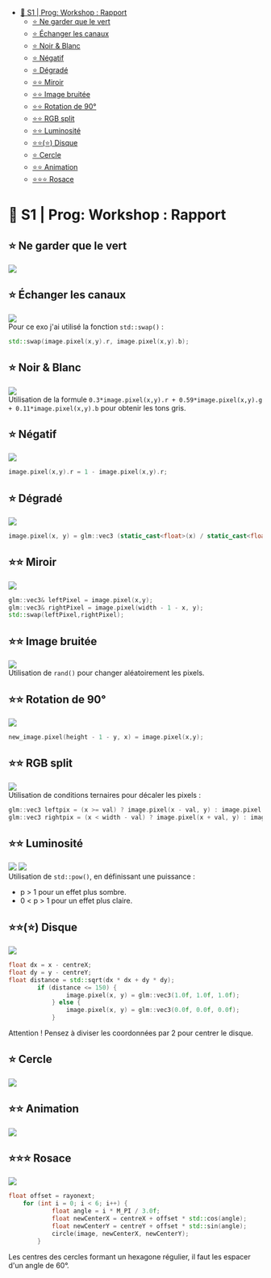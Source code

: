 - [🐣 S1 | Prog: Workshop : Rapport](#-s1--prog-workshop--rapport)
  - [⭐ Ne garder que le vert](#-ne-garder-que-le-vert)
  - [⭐ Échanger les canaux](#-échanger-les-canaux)
  - [⭐ Noir \& Blanc](#-noir--blanc)
  - [⭐ Négatif](#-négatif)
  - [⭐ Dégradé](#-dégradé)
  - [⭐⭐ Miroir](#-miroir)
  - [⭐⭐ Image bruitée](#-image-bruitée)
  - [⭐⭐ Rotation de 90°](#-rotation-de-90)
  - [⭐⭐ RGB split](#-rgb-split)
  - [⭐⭐ Luminosité](#-luminosité)
  - [⭐⭐(⭐) Disque](#-disque)
  - [⭐ Cercle](#-cercle)
  - [⭐⭐ Animation](#-animation)
  - [⭐⭐⭐ Rosace](#-rosace)

# 🐣 S1 | Prog: Workshop : Rapport

## ⭐ Ne garder que le vert
![](./output/keep_green_only.png)

## ⭐ Échanger les canaux
![](./output/echange.png)  
Pour ce exo j'ai utilisé la fonction `std::swap()` :
```cpp
std::swap(image.pixel(x,y).r, image.pixel(x,y).b);
```

## ⭐ Noir & Blanc
![](./output/black_white.png)  
Utilisation de la formule `0.3*image.pixel(x,y).r + 0.59*image.pixel(x,y).g + 0.11*image.pixel(x,y).b` pour obtenir les tons gris.

## ⭐ Négatif
![](./output/negative.png)  
```cpp
image.pixel(x,y).r = 1 - image.pixel(x,y).r;
``` 

## ⭐ Dégradé
![](./output/gradient.png)  
```cpp
image.pixel(x, y) = glm::vec3 (static_cast<float>(x) / static_cast<float>(image.width() - 1));
``` 


## ⭐⭐ Miroir
![](./output/mirror.png)  
```cpp
glm::vec3& leftPixel = image.pixel(x,y);
glm::vec3& rightPixel = image.pixel(width - 1 - x, y);
std::swap(leftPixel,rightPixel);
```

## ⭐⭐ Image bruitée
![](./output/bruite.png)  
Utilisation de `rand()` pour changer aléatoirement les pixels.

## ⭐⭐ Rotation de 90°
![](./output/rotation.png)  
```cpp
new_image.pixel(height - 1 - y, x) = image.pixel(x,y);
```

## ⭐⭐ RGB split
![](./output/split.png)  
Utilisation de conditions ternaires pour décaler les pixels :  
```cpp
glm::vec3 leftpix = (x >= val) ? image.pixel(x - val, y) : image.pixel(x,y);
glm::vec3 rightpix = (x < width - val) ? image.pixel(x + val, y) : image.pixel(x,y);
```

## ⭐⭐ Luminosité
![](./output/luminosite_dark.png)  ![](./output/luminosite_light.png)  
Utilisation de `std::pow()`, en définissant une puissance :
- p > 1 pour un effet plus sombre.
- 0 < p > 1 pour un effet plus claire.

## ⭐⭐(⭐) Disque
![](./output/disk.png)  
```cpp
float dx = x - centreX;
float dy = y - centreY;
float distance = std::sqrt(dx * dx + dy * dy);
        if (distance <= 150) {
                image.pixel(x, y) = glm::vec3(1.0f, 1.0f, 1.0f); 
            } else {
                image.pixel(x, y) = glm::vec3(0.0f, 0.0f, 0.0f); 
            }
```
Attention ! Pensez à diviser les coordonnées par 2 pour centrer le disque. 

## ⭐ Cercle
![](./output/circle.png)  

## ⭐⭐ Animation
![](./output/ezgif.com-animated-gif-maker.gif)  

## ⭐⭐⭐ Rosace
![](./output/rosace.png)  
```cpp
float offset = rayonext;
    for (int i = 0; i < 6; i++) {
            float angle = i * M_PI / 3.0f; 
            float newCenterX = centreX + offset * std::cos(angle);
            float newCenterY = centreY + offset * std::sin(angle);
            circle(image, newCenterX, newCenterY);
        }
```
Les centres des cercles formant un hexagone régulier, il faut les espacer d'un angle de 60°.